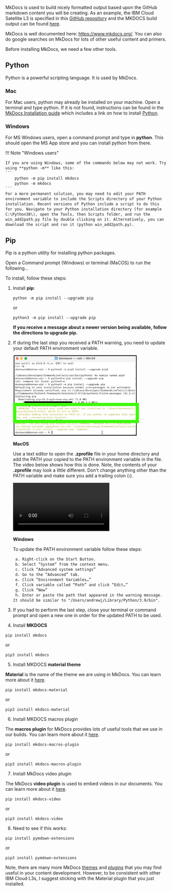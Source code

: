 MkDocs is used to build nicely formatted output based upon the GitHub markdown content you will be creating.
As an example, the IBM Cloud Satellite L3 is specified in this <a href="https://github.com/IBM/SalesEnablement-Satellite-L3" target="_blank">GitHub repository</a> and the MKDOCS build output can be found <a href="https://ibm.github.io/SalesEnablement-Satellite-L3/" target="_blank">here</a>.

MkDocs is well documented here: <a href="https://www.mkdocs.org/" target="_blank">https://www.mkdocs.org/</a>.
You can also do google searches on MkDocs for lots of other useful content and primers. 

Before installing MkDocs, we need a few other tools.

## Python

Python is a powerful scripting language. It is used by MkDocs.

### Mac
For Mac users, python may already be installed on your machine.  Open a terminal and type python. If it is not found, instructions can be found in the <a href="https://www.mkdocs.org/user-guide/installation/" target="_blank">MkDocs Installation guide</a> which includes a link on how to install <a href="https://www.python.org/" target="_blank">Python</a>.

### Windows
For MS Windows users, open a command prompt and type in **python**. This should open the MS App store and you can install python from there.

!!! Note "Windows users"
    
    If you are using Windows, some of the commands below may not work. Try using **python -m** like this:
    ```
        python -m pip install mkdocs
        python -m mkdocs
    ```
    For a more permanent solution, you may need to edit your PATH environment variable to include the Scripts directory of your Python installation. Recent versions of Python include a script to do this for you. Navigate to your Python installation directory (for example C:\Python38\), open the Tools, then Scripts folder, and run the win_add2path.py file by double clicking on it. Alternatively, you can download the script and run it (python win_add2path.py).

## Pip

Pip is a python utility for installing python packages. 

Open a Command prompt (Windows) or terminal (MaCOS) to run the following...

To install, follow these steps:

1. Install **pip**:

    ```
    python -m pip install --upgrade pip
    ```
    or
    ```
    python3 -m pip install --upgrade pip
    ```

    **If you receive a message about a newer version being available, follow the directions to upgrade pip.**

2. If during the last step you received a PATH warning, you need to update your default PATH environment variable.

    ![](_attachments/pipError.png)

    **MacOS**

    Use a text editor to open the **.zprofile** file in your home directory and add the PATH your copied to the PATH environment variable in the file. The video below shows how this is done. Note, the contents of your **.zprofile** may look a little different. Don't change anything other than the PATH variable and make sure you add a trailing colon (**:**).

    ![type:video](_videos/SetPath.mp4)

    **Windows**

    To update the PATH environment variable follow these steps:
    
        a. Right-click on the Start Button.
        b. Select “System” from the context menu.
        c. Click “Advanced system settings”
        d. Go to the “Advanced” tab.
        e. Click “Environment Variables…”
        f. Click variable called “Path” and click “Edit…”
        g. Click “New”
        h. Enter or paste the path that appeared in the warning message. It should be similar to "/Users/andrewj/Library/Python/3.9/bin".

3. If you had to perform the last step, close your terminal or command prompt and open a new one in order for the updated PATH to be used.

4. Install **MKDOCS**

```
pip install mkdocs
```

or

```
pip3 install mkdocs
```



5. Install MKDOCS **material theme**

**Material** is the name of the theme we are using in MkDocs.  You can learn more about it <a href="https://squidfunk.github.io/mkdocs-material/" target="_blank">here</a>.

```
pip install mkdocs-material
```

or 

```
pip3 install mkdocs-material
```

6. Install MKDOCS macros plugin

The **macros plugin** for MkDocs provides lots of useful tools that we use in our builds.  You can learn more about it <a href="https://mkdocs-macros-plugin.readthedocs.io/en/latest/" target="_blank">here</a>.

```
pip install mkdocs-macros-plugin
```

or 

```
pip3 install mkdocs-macros-plugin
```

7. Install MkDocs video plugin

The MkDocs **video plugin** is used to embed videos in our documents.  You can learn more about it <a href="https://pypi.org/project/mkdocs-video/" target="_blank">here</a>.

```
pip install mkdocs-video
```

or

```
pip3 install mkdocs-video
```

8. Need to see if this works:

```
pip install pymdown-extensions
```

or 

```
pip3 install pymdown-extensions
```

Note, there are many more MkDocs <a href="https://github.com/mkdocs/mkdocs/wiki/MkDocs-Themes" target="_blank">themes</a> and <a href="https://github.com/mkdocs/catalog" target="_blank">plugins</a> that you may find useful in your content development.  However, to be consistent with other IBM Cloud L3s, I suggest sticking with the Material plugin that you just installed.
